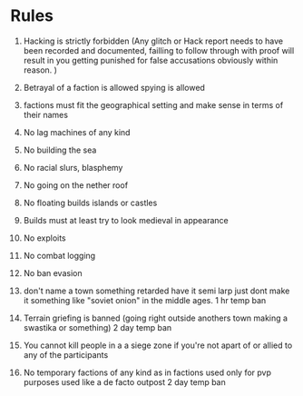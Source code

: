 # Rules

1. Hacking is strictly forbidden (Any glitch or Hack report needs to have been recorded and documented, failling to follow through with proof will result in you getting punished for false accusations obviously within reason. )

2. Betrayal of a faction is allowed spying is allowed

3. factions must fit the geographical setting and make sense in terms of their names

4. No lag machines of any kind

5. No building the sea

6. No racial slurs, blasphemy

7. No going on the nether roof

8. No floating builds islands or castles

9. Builds must at least try to look medieval in appearance

10. No exploits

11. No combat logging

12. No ban evasion

13. don't name a town something retarded have it semi larp just dont make it something like "soviet onion" in the middle ages. 1 hr temp ban

14. Terrain griefing is banned (going right outside anothers town making a swastika or something) 2 day temp ban

15. You cannot kill people in a a siege zone if you're not apart of or allied to any of the participants

16. No temporary factions of any kind as in factions used only for pvp purposes used like a de facto outpost 2 day temp ban